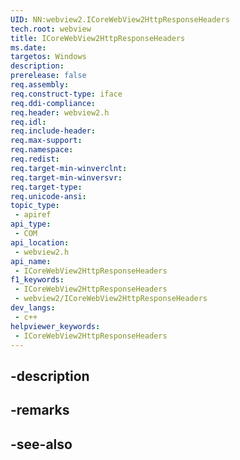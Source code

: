 ```yaml
---
UID: NN:webview2.ICoreWebView2HttpResponseHeaders
tech.root: webview
title: ICoreWebView2HttpResponseHeaders
ms.date: 
targetos: Windows
description: 
prerelease: false
req.assembly: 
req.construct-type: iface
req.ddi-compliance: 
req.header: webview2.h
req.idl: 
req.include-header: 
req.max-support: 
req.namespace: 
req.redist: 
req.target-min-winverclnt: 
req.target-min-winversvr: 
req.target-type: 
req.unicode-ansi: 
topic_type:
 - apiref
api_type:
 - COM
api_location:
 - webview2.h
api_name:
 - ICoreWebView2HttpResponseHeaders
f1_keywords:
 - ICoreWebView2HttpResponseHeaders
 - webview2/ICoreWebView2HttpResponseHeaders
dev_langs:
 - c++
helpviewer_keywords:
 - ICoreWebView2HttpResponseHeaders
---
```


## -description

## -remarks

## -see-also

